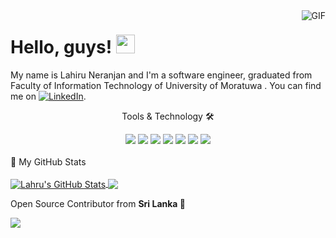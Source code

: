 <img align="right" alt="GIF" src="https://media.giphy.com/media/ndIq5ohg1pyfqyVOII/giphy.gif"  />

<!-- [![My banner](https://media.giphy.com/media/ndIq5ohg1pyfqyVOII/giphy.gif)](https://174136t.github.io) -->

# Hello, guys! <img src="https://raw.githubusercontent.com/MartinHeinz/MartinHeinz/master/wave.gif" width="30px">
My name is Lahiru Neranjan and I'm a software engineer, graduated from Faculty of Information Technology of University of Moratuwa . You can find me on [![LinkedIn][3.2]][3].

<div align="center">
<p align="center">Tools & Technology 🛠</p>

<img src="https://img.shields.io/badge/Swift-f05138?style=for-the-badge&logo=swift&logoColor=white" />
<img src="https://img.shields.io/badge/Flutter-02569B?style=for-the-badge&logo=flutter&logoColor=white" />
<img src="https://img.shields.io/badge/Dart-0175C2?style=for-the-badge&logo=dart&logoColor=white" />
<img src="https://img.shields.io/badge/firebase-ffca28?style=for-the-badge&logo=firebase&logoColor=black" />
<img src="https://img.shields.io/badge/Python-FFD43B?style=for-the-badge&logo=python&logoColor=darkgreen" />
<img src="https://img.shields.io/badge/Git-F05032?style=for-the-badge&logo=git&logoColor=white" />
<img src="https://img.shields.io/badge/Adobe%20XD-FF61F6?style=for-the-badge&logo=Adobe%20XD&logoColor=white" />


</div>

<br>
<summary>📝 My GitHub Stats</summary>
<br>
<a href="https://github.com/174136t/174136t">
  <img align="center" src="https://github-readme-stats.vercel.app/api?username=174136t&show_icons=true&line_height=27&count_private=true&title_color=ffffff&text_color=c9cacc&icon_color=2bbc8a&bg_color=1d1f21" alt="Lahru's GitHub Stats" />
</a>
<a href="https://github.com/174136t/174136t">
  <img align="center" src="https://github-readme-stats.vercel.app/api/top-langs/?username=174136t&hide=java,html,tex&title_color=ffffff&text_color=c9cacc&icon_color=2bbc8a&bg_color=1d1f21&langs_count=3" />
</a>

  Open Source Contributor from <b>Sri Lanka<b> 💚
  
  ![](https://visitor-badge.glitch.me/badge?page_id=174136t.174136t)

<!-- ### Hello there 👋 -->

<!--
**174136t/174136t** is a ✨ _special_ ✨ repository because its `README.md` (this file) appears on your GitHub profile.

Here are some ideas to get you started:

- 🔭 I’m currently working on ...
- 🌱 I’m currently learning ...
- 👯 I’m looking to collaborate on ...
- 🤔 I’m looking for help with ...
- 💬 Ask me about ...
- 📫 How to reach me: ...
- 😄 Pronouns: ...
- ⚡ Fun fact: ...
-->
<!-- links to social media icons -->

<!-- icons with padding -->

[1.1]: http://i.imgur.com/tXSoThF.png (twitter icon with padding)
[2.1]: http://i.imgur.com/0o48UoR.png (github icon with padding)

<!-- icons without padding -->

[1.2]: http://i.imgur.com/wWzX9uB.png (twitter icon without padding)
[2.2]: http://i.imgur.com/9I6NRUm.png (github icon without padding)
[3.2]: https://raw.githubusercontent.com/MartinHeinz/MartinHeinz/master/linkedin-3-16.png (LinkedIn icon without padding)


<!-- links to your social media accounts -->

[1]: https://twitter.com/Martin_Heinz_
[2]: https://github.com/174136t
[3]: https://www.linkedin.com/in/lahiru-neranjan/
